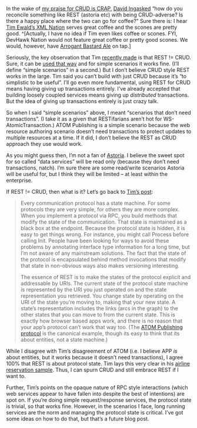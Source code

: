 In the wake of [my praise for CRUD is
CRAP](http://devhawk.net/2007/05/16/morning-coffee-78/), [David
Ing](http://www.from9till2.com/)[asked](http://devhawk.net/CommentView,guid,81028fac-5cb1-4ce3-8e71-9d29ec3ce882.aspx#commentstart)
“how do you reconcile something like REST (astoria etc) with being
CRUD-adverse? Is there a happy place where the two can go for coffee?”
Sure there is: I hear [Tim Ewald’s XML
Nation](http://pluralsight.com/blogs/tewald/) serves great coffee and
the scones are pretty good. ^[Actually, I have no idea if Tim even likes coffee or scones. FYI,
DevHawk Nation would not feature great coffee or pretty good scones. We
would, however, have [Arrogant Bastard
Ale](http://www.arrogantbastard.com/index2.html) on tap.]

Seriously, the key observation that Tim [recently
made](http://pluralsight.com/blogs/tewald/archive/2007/04/26/46984.aspx)
is that REST != CRUD. Sure, it can be [used that
way](http://en.wikipedia.org/wiki/Atom_Publishing_Protocol) and for
simple scenarios it works fine. (I’ll define “simple scenarios” in a
second.) But I don’t believe CRUD style REST works in the large. Tim
said you can’t build with just CRUD because it’s “to simplistic to be
useful”. I’ll go even more fundamental, using REST for CRUD means having
giving up transactions entirely. I’ve already accepted that building
loosely coupled services means giving up *distributed* transactions. But
the idea of giving up transactions entirely is just crazy talk.

So when I said “simple scenarios” above, I meant “scenarios that don’t
need transactions”. (I take it as a given that RESTifarians aren’t hot
for WS-AtomicTransaction.) ATOM Publishing is a simple scenario because
the web resource authoring scenario doesn’t need transactions to protect
updates to multiple resources at a time. If it did, I don’t believe the
REST as CRUD approach they use would work.

As you might guess then, I’m not a fan of
[Astoria](http://astoria.mslivelabs.com/). I believe the sweet spot for
so called “data services” will be read only (because they don’t need
transactions, natch). I’m sure there are some read/write scenarios
Astoria will be useful for, but I think they will be limited – at least
within the enterprise.

If REST != CRUD, then what is it? Let’s go back to [Tim’s
post](http://pluralsight.com/blogs/tewald/archive/2007/04/26/46984.aspx):

> Every communication protocol has a state machine. For some protocols
> they are very simple, for others they are more complex. When you
> implement a protocol via RPC, you build methods that modify the state
> of the communication. That state is maintained as a black box at the
> endpoint. Because the protocol state is hidden, it is easy to get
> things wrong. For instance, you might call Process before calling
> Init. People have been looking for ways to avoid these problems by
> annotating interface type information for a long time, but I’m not
> aware of any mainstream solutions. The fact that the state of the
> protocol is encapsulated behind method invocations that modify that
> state in non-obvious ways also makes versioning interesting.
>
> The essence of REST is to make the states of the protocol explicit and
> addressable by URIs. The current state of the protocol state machine
> is represented by the URI you just operated on and the state
> representation you retrieved. You change state by operating on the URI
> of the state you’re moving to, making that your new state. A state’s
> representation includes the links (arcs in the graph) to the other
> states that you can move to from the current state. This is exactly
> how browser based apps work, and there is no reason that your app’s
> protocol can’t work that way too. (The [ATOM Publishing
> protocol](http://www.ietf.org/internet-drafts/draft-ietf-atompub-protocol-14.txt)
> is the canonical example, though its easy to think that its about
> entities, not a state machine.)

While I disagree with Tim’s disagreement of ATOM (i.e. I believe APP
*is* about entities, but it works because it doesn’t need transactions),
I agree 100% that REST is about protocol state. Tim lays this very clear
in his [airline reservation
sample](http://pluralsight.com/blogs/tewald/archive/2007/04/27/47031.aspx).
Thus, I can spurn CRUD and still embrace REST if I want to.

Further, Tim’s points on the opaque nature of RPC style interactions
(which web services appear to have fallen into despite the best of
intentions) are spot on. If you’re doing simple request/response
services, the protocol state is trivial, so that works fine. However, in
the scenarios I face, long running services are the norm and managing
the protocol state is critical. I’ve got some ideas on how to do that,
but that’s a future blog post.

